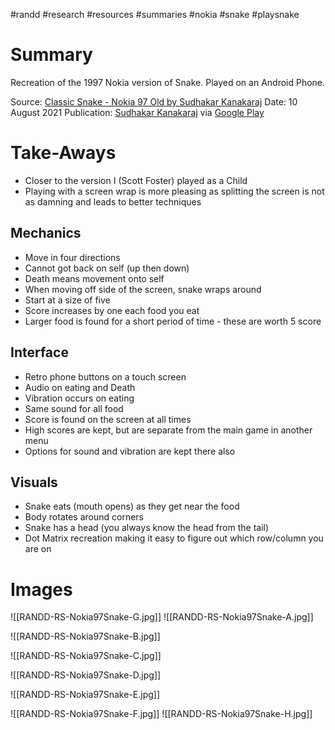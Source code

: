 #randd #research #resources #summaries #nokia #snake #playsnake 

# Summary
Recreation of the 1997 Nokia version of Snake. Played on an Android Phone.

Source: [Classic Snake - Nokia 97 Old by Sudhakar Kanakaraj](https://play.google.com/store/apps/details?id=com.whiture.apps.classic.snakes&hl=en&gl=US&pli=1)
Date: 10 August 2021
Publication: [Sudhakar Kanakaraj](https://play.google.com/store/apps/dev?id=7850462096578336079) via [Google Play](https://play.google.com/store/games)

# Take-Aways
* Closer to the version I (Scott Foster) played as a Child
* Playing with a screen wrap is more pleasing as splitting the screen is not as damning and leads to better techniques

## Mechanics
* Move in four directions
* Cannot got back on self (up then down)
* Death means movement onto self
* When moving off side of the screen, snake wraps around
* Start at a size of five
* Score increases by one each food you eat
* Larger food is found for a short period of time - these are worth 5 score

## Interface
* Retro phone buttons on a touch screen
* Audio on eating and Death
* Vibration occurs on eating
* Same sound for all food
* Score is found on the screen at all times
* High scores are kept, but are separate from the main game in another menu
* Options for sound and vibration are kept there also

## Visuals
* Snake eats (mouth opens) as they get near the food
* Body rotates around corners
* Snake has a head (you always know the head from the tail)
* Dot Matrix recreation making it easy to figure out which row/column you are on

# Images
![[RANDD-RS-Nokia97Snake-G.jpg]]
![[RANDD-RS-Nokia97Snake-A.jpg]]

![[RANDD-RS-Nokia97Snake-B.jpg]]

![[RANDD-RS-Nokia97Snake-C.jpg]]

![[RANDD-RS-Nokia97Snake-D.jpg]]

![[RANDD-RS-Nokia97Snake-E.jpg]]

![[RANDD-RS-Nokia97Snake-F.jpg]]
![[RANDD-RS-Nokia97Snake-H.jpg]]